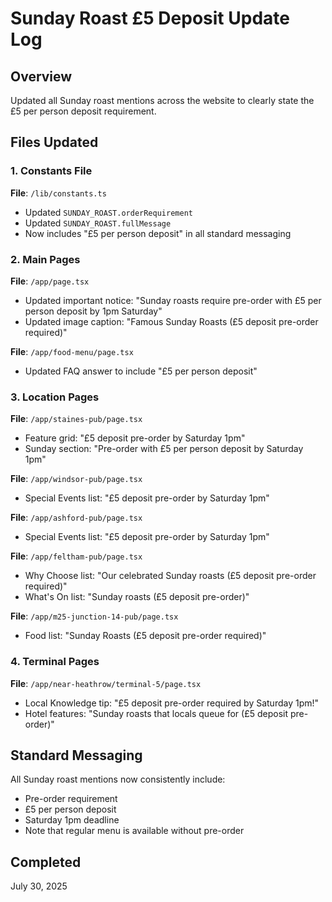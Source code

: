 # Sunday Roast £5 Deposit Update Log

## Overview
Updated all Sunday roast mentions across the website to clearly state the £5 per person deposit requirement.

## Files Updated

### 1. Constants File
**File**: `/lib/constants.ts`
- Updated `SUNDAY_ROAST.orderRequirement`
- Updated `SUNDAY_ROAST.fullMessage`
- Now includes "£5 per person deposit" in all standard messaging

### 2. Main Pages
**File**: `/app/page.tsx`
- Updated important notice: "Sunday roasts require pre-order with £5 per person deposit by 1pm Saturday"
- Updated image caption: "Famous Sunday Roasts (£5 deposit pre-order required)"

**File**: `/app/food-menu/page.tsx`
- Updated FAQ answer to include "£5 per person deposit"

### 3. Location Pages
**File**: `/app/staines-pub/page.tsx`
- Feature grid: "£5 deposit pre-order by Saturday 1pm"
- Sunday section: "Pre-order with £5 per person deposit by Saturday 1pm"

**File**: `/app/windsor-pub/page.tsx`
- Special Events list: "£5 deposit pre-order by Saturday 1pm"

**File**: `/app/ashford-pub/page.tsx`
- Special Events list: "£5 deposit pre-order by Saturday 1pm"

**File**: `/app/feltham-pub/page.tsx`
- Why Choose list: "Our celebrated Sunday roasts (£5 deposit pre-order required)"
- What's On list: "Sunday roasts (£5 deposit pre-order)"

**File**: `/app/m25-junction-14-pub/page.tsx`
- Food list: "Sunday Roasts (£5 deposit pre-order required)"

### 4. Terminal Pages
**File**: `/app/near-heathrow/terminal-5/page.tsx`
- Local Knowledge tip: "£5 deposit pre-order required by Saturday 1pm!"
- Hotel features: "Sunday roasts that locals queue for (£5 deposit pre-order)"

## Standard Messaging
All Sunday roast mentions now consistently include:
- Pre-order requirement
- £5 per person deposit
- Saturday 1pm deadline
- Note that regular menu is available without pre-order

## Completed
July 30, 2025